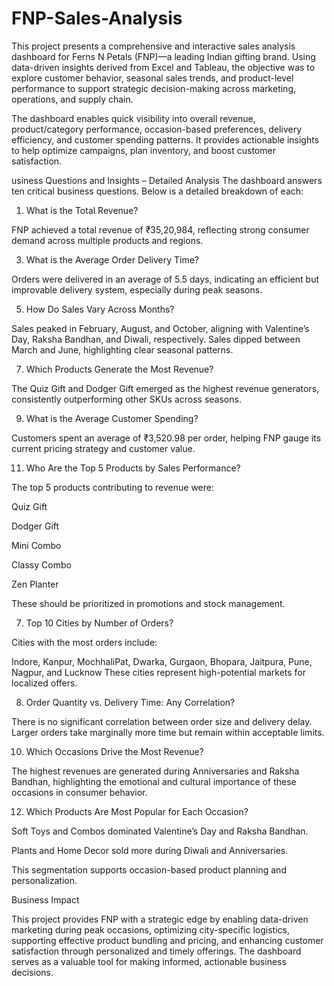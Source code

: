 # FNP-Sales-Analysis
This project presents a comprehensive and interactive sales analysis dashboard for Ferns N Petals (FNP)—a leading Indian gifting brand. Using data-driven insights derived from Excel and Tableau, the objective was to explore customer behavior, seasonal sales trends, and product-level performance to support strategic decision-making across marketing, operations, and supply chain.

The dashboard enables quick visibility into overall revenue, product/category performance, occasion-based preferences, delivery efficiency, and customer spending patterns. It provides actionable insights to help optimize campaigns, plan inventory, and boost customer satisfaction.

usiness Questions and Insights – Detailed Analysis
The dashboard answers ten critical business questions. Below is a detailed breakdown of each:

1. What is the Total Revenue?
   
FNP achieved a total revenue of ₹35,20,984, reflecting strong consumer demand across multiple products and regions.

3. What is the Average Order Delivery Time?

   
Orders were delivered in an average of 5.5 days, indicating an efficient but improvable delivery system, especially during peak seasons.

5. How Do Sales Vary Across Months?

   
Sales peaked in February, August, and October, aligning with Valentine’s Day, Raksha Bandhan, and Diwali, respectively. Sales dipped between March and June, highlighting clear seasonal patterns.

7. Which Products Generate the Most Revenue?

   
The Quiz Gift and Dodger Gift emerged as the highest revenue generators, consistently outperforming other SKUs across seasons.

9. What is the Average Customer Spending?

    
Customers spent an average of ₹3,520.98 per order, helping FNP gauge its current pricing strategy and customer value.

11. Who Are the Top 5 Products by Sales Performance?

    
The top 5 products contributing to revenue were:

Quiz Gift

Dodger Gift

Mini Combo

Classy Combo

Zen Planter

These should be prioritized in promotions and stock management.

7. Top 10 Cities by Number of Orders?
   
Cities with the most orders include:

Indore, Kanpur, MochhaliPat, Dwarka, Gurgaon, Bhopara, Jaitpura, Pune, Nagpur, and Lucknow
These cities represent high-potential markets for localized offers.

8. Order Quantity vs. Delivery Time: Any Correlation?
   
There is no significant correlation between order size and delivery delay. Larger orders take marginally more time but remain within acceptable limits.

10. Which Occasions Drive the Most Revenue?
    
The highest revenues are generated during Anniversaries and Raksha Bandhan, highlighting the emotional and cultural importance of these occasions in consumer behavior.

12. Which Products Are Most Popular for Each Occasion?
    
Soft Toys and Combos dominated Valentine’s Day and Raksha Bandhan.

Plants and Home Decor sold more during Diwali and Anniversaries.

This segmentation supports occasion-based product planning and personalization.




Business Impact



This project provides FNP with a strategic edge by enabling data-driven marketing during peak occasions, optimizing city-specific logistics, supporting effective product bundling and pricing, and enhancing customer satisfaction through personalized and timely offerings. The dashboard serves as a valuable tool for making informed, actionable business decisions.

